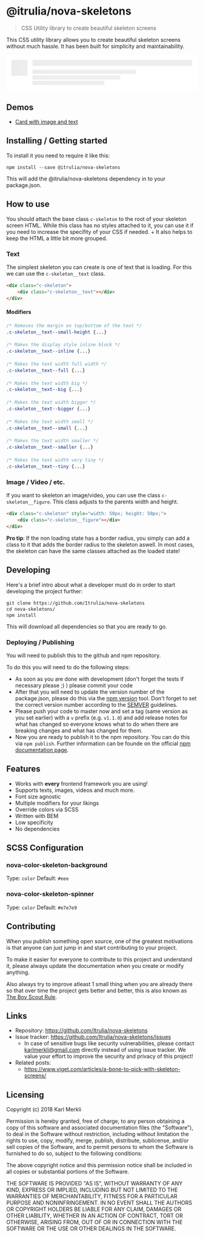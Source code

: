 # @itrulia/nova-skeletons
> CSS Utility library to create beautiful skeleton screens

This CSS utility library allows you to create beautiful skeleton screens without much hassle. It has been built for simplicity and maintainability.

![Skeleton Screenshot](https://raw.githubusercontent.com/itrulia/nova-skeletons/master/screenshot.png)

## Demos

* [Card with image and text](https://codepen.io/Itrulia/pen/dmWxzw)

## Installing / Getting started

To install it you need to require it like this:

```shell
npm install --save @itrulia/nova-skeletons
```

This will add the @itrulia/nova-skeletons dependency in to your package.json.

## How to use

You should attach the base class `c-skeleton` to the root of your skeleton screen HTML. While this class has no styles attached to it, you can use it if you need to increase the specifity of your CSS if needed. + It also helps to keep the HTML a little bit more grouped.

### Text

The simplest skeleton you can create is one of text that is loading. For this we can use the `c-skeleton__text` class.

```html
<div class="c-skeleton">
    <div class="c-skeleton__text"></div>
</div>
```

#### Modifiers

```css
/* Removes the margin on top/bottom of the text */
.c-skeleton__text--small-height {...}

/* Makes the display style inline block */
.c-skeleton__text--inline {...}

/* Makes the text width full width */
.c-skeleton__text--full {...}

/* Makes the text width big */
.c-skeleton__text--big {...}

/* Makes the text width bigger */
.c-skeleton__text--bigger {...}

/* Makes the text width small */
.c-skeleton__text--small {...}

/* Makes the text width smaller */
.c-skeleton__text--smaller {...}

/* Makes the text width very tiny */
.c-skeleton__text--tiny {...}
```

### Image / Video / etc.

If you want to skeleton an image/video, you can use the class `c-skeleton__figure`. This class adjusts to the parents width and height.

```html
<div class="c-skeleton" style="width: 50px; height: 50px;">
    <div class="c-skeleton__figure"></div>
</div>
```

**Pro tip**: If the non loading state has a border radius, you simply can add a class to it that adds the border radius to the skeleton aswell. In most cases, the skeleton can have the same classes attached as the loaded state!

## Developing

Here's a brief intro about what a developer must do in order to start developing
the project further:

```shell
git clone https://github.com/Itrulia/nova-skeletons
cd nova-skeletons/
npm install
```

This will download all dependencies so that you are ready to go.

### Deploying / Publishing

You will need to publish this to the github and npm repository.

To do this you will need to do the following steps:

* As soon as you are done with development (don't forget the tests if necessary please ;) ) please commit your code
* After that you will need to update the version number of the package.json, please do this via the [npm version](https://docs.npmjs.com/cli/version) tool. Don't forget to set the correct version number according to the [SEMVER](http://semver.org/) guidelines.
* Please push your code to master now and set a tag (same version as you set earlier) with a `v` prefix (e.g. `v1.1.0`) and add release notes for what has changed so everyone knows what to do when there are breaking changes and what has changed for them.
* Now you are ready to publish it to the npm repository. You can do this via `npm publish`. Further information can be founde on the official [npm documentation page](https://docs.npmjs.com/cli/publish).

## Features

* Works with **every** frontend framework you are using!
* Supports texts, images, videos and much more.
* Font size agnostic
* Multiple modifiers for your likings
* Override colors via SCSS
* Written with BEM
* Low specificity
* No dependencies

## SCSS Configuration

### nova-color-skeleton-background
Type: `color`
Default: `#eee`

### nova-color-skeleton-spinner
Type: `color`
Default: `#e7e7e9`

## Contributing

When you publish something open source, one of the greatest motivations is that
anyone can just jump in and start contributing to your project.

To make it easier for everyone to contribute to this project and understand it,
please always update the documentation when you create or modify anything.

Also always try to improve atleast 1 small thing when you are already there so that over time
the project gets better and better, this is also known as [The Boy Scout Rule](http://programmer.97things.oreilly.com/wiki/index.php/The_Boy_Scout_Rule).

## Links

- Repository: https://github.com/Itrulia/nova-skeletons
- Issue tracker: https://github.com/Itrulia/nova-skeletons/issues
  - In case of sensitive bugs like security vulnerabilities, please contact
    karlmerkli@gmail.com directly instead of using issue tracker. We value your effort
    to improve the security and privacy of this project!
- Related posts:
  - https://www.viget.com/articles/a-bone-to-pick-with-skeleton-screens/


## Licensing

Copyright (c) 2018 Karl Merkli

Permission is hereby granted, free of charge, to any person obtaining a copy
of this software and associated documentation files (the "Software"), to deal
in the Software without restriction, including without limitation the rights
to use, copy, modify, merge, publish, distribute, sublicense, and/or sell
copies of the Software, and to permit persons to whom the Software is
furnished to do so, subject to the following conditions:

The above copyright notice and this permission notice shall be included in all
copies or substantial portions of the Software.

THE SOFTWARE IS PROVIDED "AS IS", WITHOUT WARRANTY OF ANY KIND, EXPRESS OR
IMPLIED, INCLUDING BUT NOT LIMITED TO THE WARRANTIES OF MERCHANTABILITY,
FITNESS FOR A PARTICULAR PURPOSE AND NONINFRINGEMENT. IN NO EVENT SHALL THE
AUTHORS OR COPYRIGHT HOLDERS BE LIABLE FOR ANY CLAIM, DAMAGES OR OTHER
LIABILITY, WHETHER IN AN ACTION OF CONTRACT, TORT OR OTHERWISE, ARISING FROM,
OUT OF OR IN CONNECTION WITH THE SOFTWARE OR THE USE OR OTHER DEALINGS IN THE
SOFTWARE.